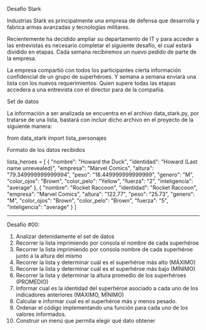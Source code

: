 ﻿Desafio Stark 


Industrias Stark es principalmente una empresa de defensa que desarrolla y fabrica armas avanzadas y tecnologías militares.
  

Recientemente ha decidido ampliar su departamento de IT y para acceder a las entrevistas es necesario completar el siguiente desafío, el cual estará dividido en etapas. Cada semana recibiremos un nuevo pedido de parte de la empresa.


  



La empresa compartió con todos los participantes cierta información confidencial de un grupo de superhéroes.  Y semana a semana enviará una lista con los nuevos requerimientos. Quien supere todas las etapas accedera a una entrevista con el director para  de la compañía.


Set de datos


La información a ser analizada se encuentra en el archivo data_stark.py,  por tratarse de una lista, bastará con incluir dicho archivo en el proyecto de la siguiente manera:


from data_stark import lista_personajes


Formato de los datos recibidos


lista_heroes =
[
 {
   "nombre": "Howard the Duck",
   "identidad": "Howard (Last name unrevealed)",
   "empresa": "Marvel Comics",
   "altura": "79.349999999999994",
   "peso": "18.449999999999999",
   "genero": "M",
   "color_ojos": "Brown",
   "color_pelo": "Yellow",
   "fuerza": "2",
   "inteligencia": "average"
 },
 {
   "nombre": "Rocket Raccoon",
   "identidad": "Rocket Raccoon",
   "empresa": "Marvel Comics",
   "altura": "122.77",
   "peso": "25.73",
   "genero": "M",
   "color_ojos": "Brown",
   "color_pelo": "Brown",
   "fuerza": "5",
   "inteligencia": "average"
 }
]




________________


Desafío #00:


1. Analizar detenidamente el set de datos
2. Recorrer la lista imprimiendo por consola el nombre de cada superhéroe
3. Recorrer la lista imprimiendo por consola nombre de cada superhéroe junto a la altura del mismo
4. Recorrer la lista y determinar cuál es el superhéroe más alto (MÁXIMO)
5. Recorrer la lista y determinar cuál es el superhéroe más bajo (MÍNIMO)
6. Recorrer la lista y determinar la altura promedio de los  superhéroes (PROMEDIO)
7. Informar cual es la identidad del superhéroe asociado a cada uno de los indicadores anteriores (MÁXIMO, MÍNIMO)
8. Calcular e informar cual es el superhéroe más y menos pesado.
9. Ordenar el código implementando una función para cada uno de los valores informados.
10. Construir un menú que permita elegir qué dato obtener